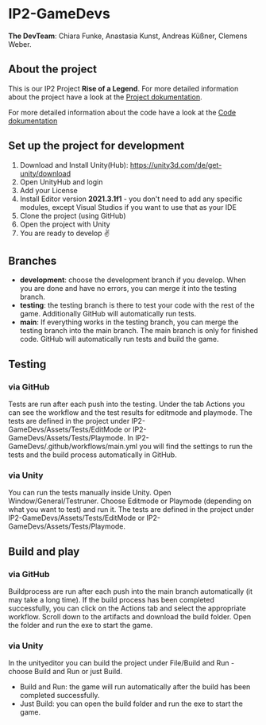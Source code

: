 # IP2-GameDevs

**The DevTeam**:
Chiara Funke,
Anastasia Kunst,
Andreas Küßner,
Clemens Weber.

## About the project
This is our IP2 Project **Rise of a Legend**. 
For more detailed information about the project have a look at the [Project dokumentation](https://confluence.mni.thm.de/display/SMSIP2SS22G3/SMS+IP-2+SoSe+2022%3A+Gruppe+3+Startseite).

For more detailed information about the code have a look at the [Code dokumentation](https://drive.google.com/drive/folders/1v9l3Fb8pXi8aOR6cjQyc50UTz2wPxmR5?usp=sharing)


## Set up the project for development
1. Download and Install Unity(Hub): https://unity3d.com/de/get-unity/download
2. Open UnityHub and login
3. Add your License
4. Install Editor version **2021.3.1f1** - you don't need to add any specific modules, except Visual Studios if you want to use that as your IDE
6. Clone the project (using GitHub)
7. Open the project with Unity
8. You are ready to develop :v: 


## Branches
- **development**: choose the development branch if you develop. When you are done and have no errors, you can merge it into the testing branch.
- **testing**: the testing branch is there to test your code with the rest of the game. Additionally GitHub will automatically run tests.
- **main**: If everything works in the testing branch, you can merge the testing branch into the main branch. The main branch is only for finished code. GitHub will automatically run tests and build the game. 


## Testing
### via GitHub
Tests are run after each push into the testing. 
Under the tab Actions you can see the workflow and the test results for editmode and playmode.
The tests are defined in the project under IP2-GameDevs/Assets/Tests/EditMode or IP2-GameDevs/Assets/Tests/Playmode.
In IP2-GameDevs/.github/workflows/main.yml you will find the settings to run the tests and the build process automatically in GitHub.


### via Unity
You can run the tests manually inside Unity. 
Open Window/General/Testruner.
Choose Editmode or Playmode (depending on what you want to test) and run it.
The tests are defined in the project under IP2-GameDevs/Assets/Tests/EditMode or IP2-GameDevs/Assets/Tests/Playmode.


## Build and play
### via GitHub
Buildprocess are run after each push into the main branch automatically (it may take a long time).
If the build process has been completed successfully, you can click on the Actions tab and select the appropriate workflow.
Scroll down to the artifacts and download the build folder.
Open the folder and run the exe to start the game.

### via Unity
In the unityeditor you can build the project under File/Build and Run - choose Build and Run or just Build.
- Build and Run: the game will run automatically after the build has been completed successfully.
- Just Build: you can open the build folder and run the exe to start the game.

